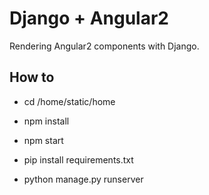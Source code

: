 # Django + Angular2

Rendering Angular2 components with Django.

## How to

* cd /home/static/home
* npm install
* npm start

* pip install requirements.txt
* python manage.py runserver
